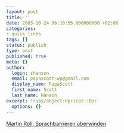 ```yaml
---
layout: post
title: ''
date: 2003-10-24 06:10:55.000000000 +02:00
categories:
- quick links
tags: []
status: publish
type: post
published: true
meta: {}
author:
  login: shanson
  email: papascott-wp@gmail.com
  display_name: PapaScott
  first_name: Scott
  last_name: Hanson
excerpt: !ruby/object:Hpricot::Doc
  options: {}
---
```

<p><a title="Translating not just words, but ideas" href="http://www.roell.net/weblog/archiv/2003/10/24/sprachbarrieren_ueberwinden.shtml">Martin Röll: Sprachbarrieren überwinden</a></p>

